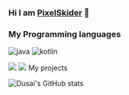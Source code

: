 ### Hi I am [PixelSkider](https://pixelskider.github.io/) 👋


### My Programming languages

![java](https://img.shields.io/badge/-Java-black?style=flat-square&logo=OpenJDK&logoColor=white)
![kotlin](https://img.shields.io/badge/-Kotlin-black?style=flat-square&logo=kotlin&logoColor=white)

![](https://raw.githubusercontent.com/pixelskider/pixelskider/master/generated/overview.svg)
![](https://raw.githubusercontent.com/pixelskider/pixelskider/master/generated/languages.svg)
My projects

![Dusai's GitHub stats](https://github-readme-stats.vercel.app/api?username=pixelskider&show_icons=true)
